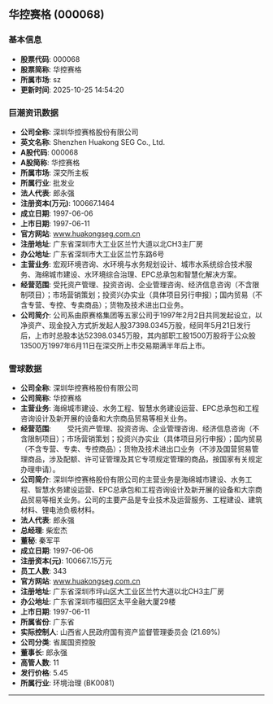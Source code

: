 ## 华控赛格 (000068)

### 基本信息

- **股票代码**: 000068
- **股票简称**: 华控赛格
- **所属市场**: sz
- **更新时间**: 2025-10-25 14:54:20

### 巨潮资讯数据

- **公司全称**: 深圳华控赛格股份有限公司
- **英文名称**: Shenzhen Huakong SEG Co., Ltd.
- **A股代码**: 000068
- **A股简称**: 华控赛格
- **所属市场**: 深交所主板
- **所属行业**: 批发业
- **法人代表**: 郎永强
- **注册资本(万元)**: 100667.1464
- **成立日期**: 1997-06-06
- **上市日期**: 1997-06-11
- **官方网站**: www.huakongseg.com.cn
- **注册地址**: 广东省深圳市大工业区兰竹大道以北CH3主厂房
- **办公地址**: 广东省深圳市大工业区兰竹东路6号
- **主营业务**: 宏观环境咨询、水环境与水务规划设计、城市水系统综合技术服务、海绵城市建设、水环境综合治理、EPC总承包和智慧化解决方案。
- **经营范围**: 受托资产管理、投资咨询、企业管理咨询、经济信息咨询（不含限制项目）；市场营销策划；投资兴办实业（具体项目另行申报）；国内贸易（不含专营、专控、专卖商品）；货物及技术进出口业务。
- **公司简介**: 公司系由原赛格集团等五家公司于1997年2月2日共同发起设立，以净资产、现金投入方式折发起人股37398.0345万股，经同年5月21日发行后，上市时总股本达52398.0345万股，其内部职工股1500万股将于公众股13500万1997年6月11日在深交所上市交易期满半年后上市。

### 雪球数据

- **公司全称**: 深圳华控赛格股份有限公司
- **公司简称**: 华控赛格
- **主营业务**: 海绵城市建设、水务工程、智慧水务建设运营、EPC总承包和工程咨询设计及新开展的设备和大宗商品贸易等相关业务。
- **经营范围**: 　　受托资产管理、投资咨询、企业管理咨询、经济信息咨询（不含限制项目）；市场营销策划；投资兴办实业（具体项目另行申报）；国内贸易（不含专营、专卖、专控商品）；货物及技术进出口业务（不涉及国营贸易管理商品，涉及配额、许可证管理及其它专项规定管理的商品，按国家有关规定办理申请）。
- **公司简介**: 深圳华控赛格股份有限公司的主营业务是海绵城市建设、水务工程、智慧水务建设运营、EPC总承包和工程咨询设计及新开展的设备和大宗商品贸易等相关业务。公司的主要产品是专业技术及运营服务、工程建设、建筑材料、锂电池负极材料。
- **法人代表**: 郎永强
- **总经理**: 柴宏杰
- **董秘**: 秦军平
- **成立日期**: 1997-06-06
- **注册资本(元)**: 100667.15万元
- **员工人数**: 343
- **官方网站**: www.huakongseg.com.cn
- **注册地址**: 广东省深圳市坪山区大工业区兰竹大道以北CH3主厂房
- **办公地址**: 广东省深圳市福田区太平金融大厦29楼
- **上市日期**: 1997-06-11
- **所属省份**: 广东省
- **实际控制人**: 山西省人民政府国有资产监督管理委员会 (21.69%)
- **公司分类**: 省属国资控股
- **董事长**: 郎永强
- **高管人数**: 11
- **发行价格**: 5.45
- **所属行业**: 环境治理 (BK0081)

---
